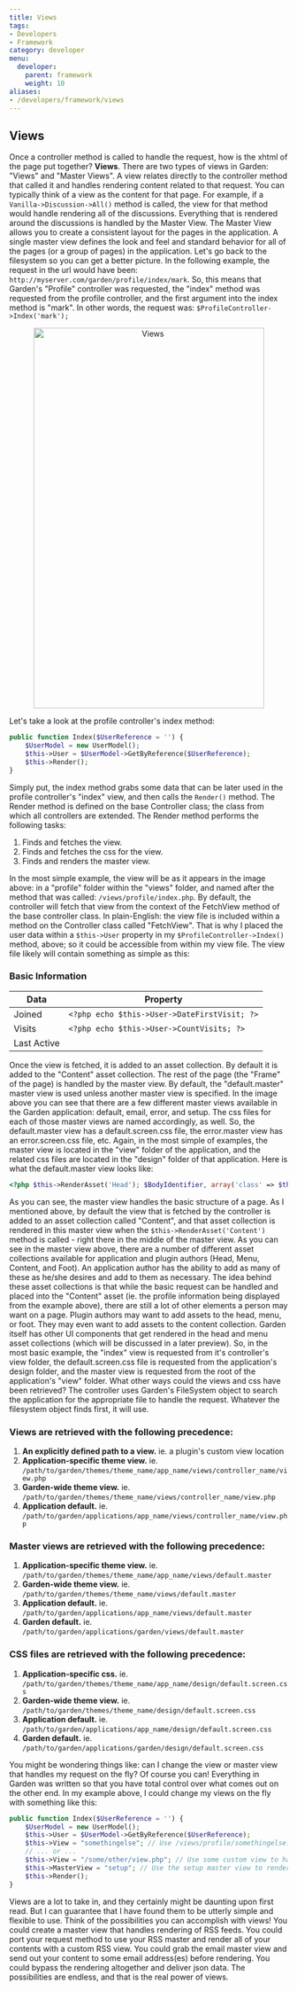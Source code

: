 ```yaml
---
title: Views
tags:
- Developers
- Framework
category: developer
menu:
  developer:
    parent: framework
    weight: 10
aliases:
- /developers/framework/views
---
```

## Views

Once a controller method is called to handle the request, how is the xhtml of the page put together? **Views**. There are two types of views in Garden: "Views" and "Master Views". A view relates directly to the controller method that called it and handles rendering content related to that request. You can typically think of a view as the content for that page. For example, if a `Vanilla->Discussion->All()` method is called, the view for that method would handle rendering all of the discussions. Everything that is rendered around the discussions is handled by the Master View. The Master View allows you to create a consistent layout for the pages in the application. A single master view defines the look and feel and standard behavior for all of the pages (or a group of pages) in the application. Let's go back to the filesystem so you can get a better picture. In the following example, the request in the url would have been: `http://myserver.com/garden/profile/index/mark`. So, this means that Garden's "Profile" controller was requested, the "index" method was requested from the profile controller, and the first argument into the index method is "mark". In other words, the request was: `$ProfileController->Index('mark');`

<center><img class="Border" title="Views" src="http://markosullivan.ca/blog/wp-content/uploads/2008/12/fs-views.gif" alt="Views" width="417" height="687" /></center>

Let's take a look at the profile controller's index method:

```php
public function Index($UserReference = '') {
    $UserModel = new UserModel();
    $this->User = $UserModel->GetByReference($UserReference);
    $this->Render();
}
```

Simply put, the index method grabs some data that can be later used in the profile controller's "index" view, and then calls the `Render()` method. The Render method is defined on the base Controller class; the class from which all controllers are extended. The Render method performs the following tasks:

1. Finds and fetches the view.
2. Finds and fetches the css for the view.
3. Finds and renders the master view.

In the most simple example, the view will be as it appears in the image above: in a "profile" folder within the "views" folder, and named after the method that was called: `/views/profile/index.php`. By default, the controller will fetch that view from the context of the FetchView method of the base controller class. In plain-English: the view file is included within a method on the Controller class called "FetchView". That is why I placed the user data within a `$this->User` property in my `$ProfileController->Index()` method, above; so it could be accessible from within my view file. The view file likely will contain something as simple as this:

### Basic Information

Data        | Property
---         | ---
Joined      | `<?php echo $this->User->DateFirstVisit; ?>`
Visits      | `<?php echo $this->User->CountVisits; ?>`
Last Active |

Once the view is fetched, it is added to an asset collection. By default it is added to the "Content" asset collection. The rest of the page (the "Frame" of the page) is handled by the master view. By default, the "default.master" master view is used unless another master view is specified. In the image above you can see that there are a few different master views available in the Garden application: default, email, error, and setup. The css files for each of those master views are named accordingly, as well. So, the default.master view has a default.screen.css file, the error.master view has an error.screen.css file, etc. Again, in the most simple of examples, the master view is located in the "view" folder of the application, and the related css files are located in the "design" folder of that application. Here is what the default.master view looks like:

```php
<?php $this->RenderAsset('Head'); $BodyIdentifier, array('class' => $this->CssClass)); ?>
```

As you can see, the master view handles the basic structure of a page. As I mentioned above, by default the view that is fetched by the controller is added to an asset collection called "Content", and that asset collection is rendered in this master view when the `$this->RenderAsset('Content')` method is called - right there in the middle of the master view. As you can see in the master view above, there are a number of different asset collections available for application and plugin authors (Head, Menu, Content, and Foot). An application author has the ability to add as many of these as he/she desires and add to them as necessary. The idea behind these asset collections is that while the basic request can be handled and placed into the "Content" asset (ie. the profile information being displayed from the example above), there are still a lot of other elements a person may want on a page. Plugin authors may want to add assets to the head, menu, or foot. They may even want to add assets to the content collection. Garden itself has other UI components that get rendered in the head and menu asset collections (which will be discussed in a later preview). So, in the most basic example, the "index" view is requested from it's controller's view folder, the default.screen.css file is requested from the application's design folder, and the master view is requested from the root of the application's "view" folder. What other ways could the views and css have been retrieved? The controller uses Garden's FileSystem object to search the application for the appropriate file to handle the request. Whatever the filesystem object finds first, it will use.

### Views are retrieved with the following precedence:

1. **An explicitly defined path to a view.** ie. a plugin's custom view location
2. **Application-specific theme view.** ie. `/path/to/garden/themes/theme_name/app_name/views/controller_name/view.php`
3. **Garden-wide theme view.** ie. `/path/to/garden/themes/theme_name/views/controller_name/view.php`
4. **Application default.** ie. `/path/to/garden/applications/app_name/views/controller_name/view.php`

### Master views are retrieved with the following precedence:

1. **Application-specific theme view.** ie. `/path/to/garden/themes/theme_name/app_name/views/default.master`
2. **Garden-wide theme view.** ie. `/path/to/garden/themes/theme_name/views/default.master`
3. **Application default.** ie. `/path/to/garden/applications/app_name/views/default.master`
4. **Garden default.** ie. `/path/to/garden/applications/garden/views/default.master`

### CSS files are retrieved with the following precedence:

1. **Application-specific css.** ie. `/path/to/garden/themes/theme_name/app_name/design/default.screen.css`
2. **Garden-wide theme view.** ie. `/path/to/garden/themes/theme_name/design/default.screen.css`
3. **Application default.** ie. `/path/to/garden/applications/app_name/design/default.screen.css`
4. **Garden default.** ie. `/path/to/garden/applications/garden/design/default.screen.css`

You might be wondering things like: can I change the view or master view that handles my request on the fly? Of course you can! Everything in Garden was written so that you have total control over what comes out on the other end. In my example above, I could change my views on the fly with something like this:

```php
public function Index($UserReference = '') {
    $UserModel = new UserModel();
    $this->User = $UserModel->GetByReference($UserReference);
    $this->View = "somethingelse"; // Use /views/profile/somethingelse.php to handle the content
    // ... or ...
    $this->View = "/some/other/view.php"; // Use some custom view to handle the content
    $this->MasterView = "setup"; // Use the setup master view to render my contents
    $this->Render();
}
```

Views are a lot to take in, and they certainly might be daunting upon first read. But I can guarantee that I have found them to be utterly simple and flexible to use. Think of the possibilities you can accomplish with views! You could create a master view that handles rendering of RSS feeds. You could port your request method to use your RSS master and render all of your contents with a custom RSS view. You could grab the email master view and send out your content to some email address(es) before rendering. You could bypass the rendering altogether and deliver json data. The possibilities are endless, and that is the real power of views.
